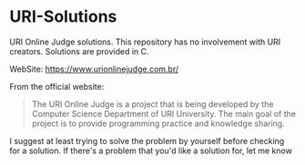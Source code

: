 # URI-Solutions

URI Online Judge solutions. This repository has no involvement with URI creators. Solutions are provided in C.

WebSite: https://www.urionlinejudge.com.br/

From the official website:
>The URI Online Judge is a project that is being developed by the Computer Science Department of URI University. The main goal of the project is to provide programming practice and knowledge sharing.

I suggest at least trying to solve the problem by yourself before checking for a solution.
If there's a problem that you'd like a solution for, let me know
